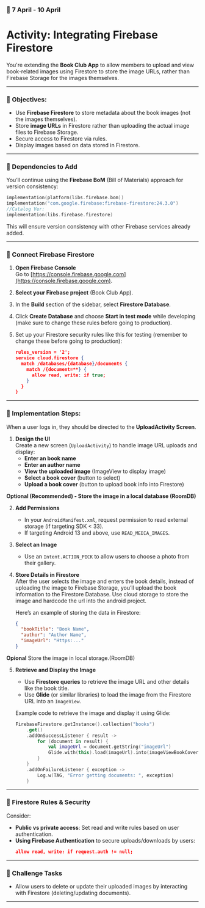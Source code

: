 ### 📅 **7 April - 10 April**

# **Activity: Integrating Firebase Firestore**

You're extending the **Book Club App** to allow members to upload and view book-related images using Firestore to store the image URLs, rather than Firebase Storage for the images themselves.

---

### 🧩 Objectives:

- Use **Firebase Firestore** to store metadata about the book images (not the images themselves).
- Store **image URLs** in Firestore rather than uploading the actual image files to Firebase Storage.
- Secure access to Firestore via rules.
- Display images based on data stored in Firestore.

---

### 🔧 Dependencies to Add

You’ll continue using the **Firebase BoM** (Bill of Materials) approach for version consistency:

```kotlin
implementation(platform(libs.firebase.bom))
implementation("com.google.firebase:firebase-firestore:24.3.0")
//Catalog Ver:
implementation(libs.firebase.firestore)
```

This will ensure version consistency with other Firebase services already added.

---

### 🔌 Connect Firebase Firestore

1. **Open Firebase Console**  
   Go to [https://console.firebase.google.com](https://console.firebase.google.com).

2. **Select your Firebase project** (Book Club App).

3. In the **Build** section of the sidebar, select **Firestore Database**.

4. Click **Create Database** and choose **Start in test mode** while developing (make sure to change these rules before going to production).

5. Set up your Firestore security rules like this for testing (remember to change these before going to production):

   ```json
   rules_version = '2';
   service cloud.firestore {
     match /databases/{database}/documents {
       match /{document=**} {
         allow read, write: if true;
       }
     }
   }
   ```

---

### 🧠 Implementation Steps:

When a user logs in, they should be directed to the **UploadActivity Screen**.

1. **Design the UI**  
   Create a new screen (`UploadActivity`) to handle image URL uploads and display:
   - **Enter an book name** 
   - **Enter an author name**
   - **View the uploaded image** (ImageView to display image)
   - **Select a book cover** (button to select)
   - **Upload a book cover** (button to upload book info into Firestore)
  
**Optional (Recommended) - Store the image in a local database (RoomDB)**

2. **Add Permissions**  
   - In your `AndroidManifest.xml`, request permission to read external storage (if targeting SDK < 33).
   - If targeting Android 13 and above, use `READ_MEDIA_IMAGES`.

3. **Select an Image**  
   - Use an `Intent.ACTION_PICK` to allow users to choose a photo from their gallery.

4. **Store Details in Firestore**  
   After the user selects the image and enters the book details, instead of uploading the image to Firebase Storage, you’ll upload the book information to the Firestore Database.
   Use cloud storage to store the image and hardcode the url into the android project.

   Here’s an example of storing the data in Firestore:

   ```json
   {
     "bookTitle": "Book Name",
     "author": "Author Name",
     "imageUrl": "Https:..."
   }
   ```
**Opional** Store the image in local storage.(RoomDB)

5. **Retrieve and Display the Image**  
   - Use **Firestore queries** to retrieve the image URL and other details like the book title.
   - Use **Glide** (or similar libraries) to load the image from the Firestore URL into an `ImageView`.

   Example code to retrieve the image and display it using Glide:
   ```kotlin
   FirebaseFirestore.getInstance().collection("books")
       .get()
       .addOnSuccessListener { result ->
           for (document in result) {
               val imageUrl = document.getString("imageUrl")
               Glide.with(this).load(imageUrl).into(imageViewBookCover)
           }
       }
       .addOnFailureListener { exception ->
           Log.w(TAG, "Error getting documents: ", exception)
       }
   ```

---

### 🔐 Firestore Rules & Security

Consider:
- **Public vs private access**: Set read and write rules based on user authentication.
- **Using Firebase Authentication** to secure uploads/downloads by users:
   ```json
   allow read, write: if request.auth != null;
   ```

---

### 🧪 Challenge Tasks

- Allow users to delete or update their uploaded images by interacting with Firestore (deleting/updating documents).

---
